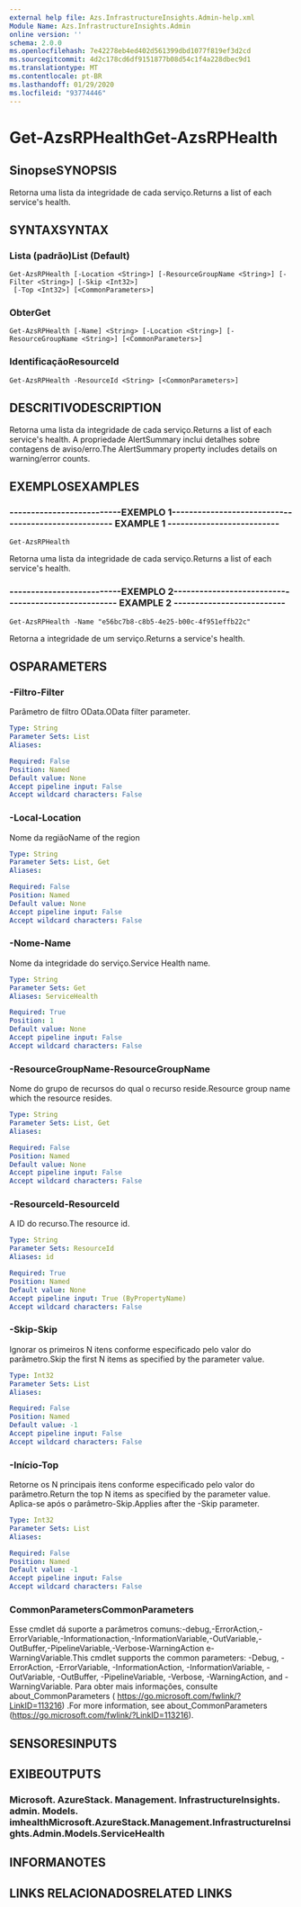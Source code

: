 ```yaml
---
external help file: Azs.InfrastructureInsights.Admin-help.xml
Module Name: Azs.InfrastructureInsights.Admin
online version: ''
schema: 2.0.0
ms.openlocfilehash: 7e42278eb4ed402d561399dbd1077f819ef3d2cd
ms.sourcegitcommit: 4d2c178cd6df9151877b08d54c1f4a228dbec9d1
ms.translationtype: MT
ms.contentlocale: pt-BR
ms.lasthandoff: 01/29/2020
ms.locfileid: "93774446"
---
```

# <span data-ttu-id="9e2c0-101">Get-AzsRPHealth</span><span class="sxs-lookup"><span data-stu-id="9e2c0-101">Get-AzsRPHealth</span></span>

## <span data-ttu-id="9e2c0-102">Sinopse</span><span class="sxs-lookup"><span data-stu-id="9e2c0-102">SYNOPSIS</span></span>
<span data-ttu-id="9e2c0-103">Retorna uma lista da integridade de cada serviço.</span><span class="sxs-lookup"><span data-stu-id="9e2c0-103">Returns a list of each service's health.</span></span>

## <span data-ttu-id="9e2c0-104">SYNTAX</span><span class="sxs-lookup"><span data-stu-id="9e2c0-104">SYNTAX</span></span>

### <span data-ttu-id="9e2c0-105">Lista (padrão)</span><span class="sxs-lookup"><span data-stu-id="9e2c0-105">List (Default)</span></span>
```
Get-AzsRPHealth [-Location <String>] [-ResourceGroupName <String>] [-Filter <String>] [-Skip <Int32>]
 [-Top <Int32>] [<CommonParameters>]
```

### <span data-ttu-id="9e2c0-106">Obter</span><span class="sxs-lookup"><span data-stu-id="9e2c0-106">Get</span></span>
```
Get-AzsRPHealth [-Name] <String> [-Location <String>] [-ResourceGroupName <String>] [<CommonParameters>]
```

### <span data-ttu-id="9e2c0-107">Identificação</span><span class="sxs-lookup"><span data-stu-id="9e2c0-107">ResourceId</span></span>
```
Get-AzsRPHealth -ResourceId <String> [<CommonParameters>]
```

## <span data-ttu-id="9e2c0-108">DESCRITIVO</span><span class="sxs-lookup"><span data-stu-id="9e2c0-108">DESCRIPTION</span></span>
<span data-ttu-id="9e2c0-109">Retorna uma lista da integridade de cada serviço.</span><span class="sxs-lookup"><span data-stu-id="9e2c0-109">Returns a list of each service's health.</span></span> <span data-ttu-id="9e2c0-110">A propriedade AlertSummary inclui detalhes sobre contagens de aviso/erro.</span><span class="sxs-lookup"><span data-stu-id="9e2c0-110">The AlertSummary property includes details on warning/error counts.</span></span>

## <span data-ttu-id="9e2c0-111">EXEMPLOS</span><span class="sxs-lookup"><span data-stu-id="9e2c0-111">EXAMPLES</span></span>

### <span data-ttu-id="9e2c0-112">--------------------------EXEMPLO 1--------------------------</span><span class="sxs-lookup"><span data-stu-id="9e2c0-112">-------------------------- EXAMPLE 1 --------------------------</span></span>
```
Get-AzsRPHealth
```

<span data-ttu-id="9e2c0-113">Retorna uma lista da integridade de cada serviço.</span><span class="sxs-lookup"><span data-stu-id="9e2c0-113">Returns a list of each service's health.</span></span>

### <span data-ttu-id="9e2c0-114">--------------------------EXEMPLO 2--------------------------</span><span class="sxs-lookup"><span data-stu-id="9e2c0-114">-------------------------- EXAMPLE 2 --------------------------</span></span>
```
Get-AzsRPHealth -Name "e56bc7b8-c8b5-4e25-b00c-4f951effb22c"
```

<span data-ttu-id="9e2c0-115">Retorna a integridade de um serviço.</span><span class="sxs-lookup"><span data-stu-id="9e2c0-115">Returns a service's health.</span></span>

## <span data-ttu-id="9e2c0-116">OS</span><span class="sxs-lookup"><span data-stu-id="9e2c0-116">PARAMETERS</span></span>

### <span data-ttu-id="9e2c0-117">-Filtro</span><span class="sxs-lookup"><span data-stu-id="9e2c0-117">-Filter</span></span>
<span data-ttu-id="9e2c0-118">Parâmetro de filtro OData.</span><span class="sxs-lookup"><span data-stu-id="9e2c0-118">OData filter parameter.</span></span>

```yaml
Type: String
Parameter Sets: List
Aliases: 

Required: False
Position: Named
Default value: None
Accept pipeline input: False
Accept wildcard characters: False
```

### <span data-ttu-id="9e2c0-119">-Local</span><span class="sxs-lookup"><span data-stu-id="9e2c0-119">-Location</span></span>
<span data-ttu-id="9e2c0-120">Nome da região</span><span class="sxs-lookup"><span data-stu-id="9e2c0-120">Name of the region</span></span>

```yaml
Type: String
Parameter Sets: List, Get
Aliases: 

Required: False
Position: Named
Default value: None
Accept pipeline input: False
Accept wildcard characters: False
```

### <span data-ttu-id="9e2c0-121">-Nome</span><span class="sxs-lookup"><span data-stu-id="9e2c0-121">-Name</span></span>
<span data-ttu-id="9e2c0-122">Nome da integridade do serviço.</span><span class="sxs-lookup"><span data-stu-id="9e2c0-122">Service Health name.</span></span>

```yaml
Type: String
Parameter Sets: Get
Aliases: ServiceHealth

Required: True
Position: 1
Default value: None
Accept pipeline input: False
Accept wildcard characters: False
```

### <span data-ttu-id="9e2c0-123">-ResourceGroupName</span><span class="sxs-lookup"><span data-stu-id="9e2c0-123">-ResourceGroupName</span></span>
<span data-ttu-id="9e2c0-124">Nome do grupo de recursos do qual o recurso reside.</span><span class="sxs-lookup"><span data-stu-id="9e2c0-124">Resource group name which the resource resides.</span></span>

```yaml
Type: String
Parameter Sets: List, Get
Aliases: 

Required: False
Position: Named
Default value: None
Accept pipeline input: False
Accept wildcard characters: False
```

### <span data-ttu-id="9e2c0-125">-ResourceId</span><span class="sxs-lookup"><span data-stu-id="9e2c0-125">-ResourceId</span></span>
<span data-ttu-id="9e2c0-126">A ID do recurso.</span><span class="sxs-lookup"><span data-stu-id="9e2c0-126">The resource id.</span></span>

```yaml
Type: String
Parameter Sets: ResourceId
Aliases: id

Required: True
Position: Named
Default value: None
Accept pipeline input: True (ByPropertyName)
Accept wildcard characters: False
```

### <span data-ttu-id="9e2c0-127">-Skip</span><span class="sxs-lookup"><span data-stu-id="9e2c0-127">-Skip</span></span>
<span data-ttu-id="9e2c0-128">Ignorar os primeiros N itens conforme especificado pelo valor do parâmetro.</span><span class="sxs-lookup"><span data-stu-id="9e2c0-128">Skip the first N items as specified by the parameter value.</span></span>

```yaml
Type: Int32
Parameter Sets: List
Aliases: 

Required: False
Position: Named
Default value: -1
Accept pipeline input: False
Accept wildcard characters: False
```

### <span data-ttu-id="9e2c0-129">-Início</span><span class="sxs-lookup"><span data-stu-id="9e2c0-129">-Top</span></span>
<span data-ttu-id="9e2c0-130">Retorne os N principais itens conforme especificado pelo valor do parâmetro.</span><span class="sxs-lookup"><span data-stu-id="9e2c0-130">Return the top N items as specified by the parameter value.</span></span>
<span data-ttu-id="9e2c0-131">Aplica-se após o parâmetro-Skip.</span><span class="sxs-lookup"><span data-stu-id="9e2c0-131">Applies after the -Skip parameter.</span></span>

```yaml
Type: Int32
Parameter Sets: List
Aliases: 

Required: False
Position: Named
Default value: -1
Accept pipeline input: False
Accept wildcard characters: False
```

### <span data-ttu-id="9e2c0-132">CommonParameters</span><span class="sxs-lookup"><span data-stu-id="9e2c0-132">CommonParameters</span></span>
<span data-ttu-id="9e2c0-133">Esse cmdlet dá suporte a parâmetros comuns:-debug,-ErrorAction,-ErrorVariable,-Informationaction,-InformationVariable,-OutVariable,-OutBuffer,-PipelineVariable,-Verbose-WarningAction e-WarningVariable.</span><span class="sxs-lookup"><span data-stu-id="9e2c0-133">This cmdlet supports the common parameters: -Debug, -ErrorAction, -ErrorVariable, -InformationAction, -InformationVariable, -OutVariable, -OutBuffer, -PipelineVariable, -Verbose, -WarningAction, and -WarningVariable.</span></span> <span data-ttu-id="9e2c0-134">Para obter mais informações, consulte about_CommonParameters ( https://go.microsoft.com/fwlink/?LinkID=113216) .</span><span class="sxs-lookup"><span data-stu-id="9e2c0-134">For more information, see about_CommonParameters (https://go.microsoft.com/fwlink/?LinkID=113216).</span></span>

## <span data-ttu-id="9e2c0-135">SENSORES</span><span class="sxs-lookup"><span data-stu-id="9e2c0-135">INPUTS</span></span>

## <span data-ttu-id="9e2c0-136">EXIBE</span><span class="sxs-lookup"><span data-stu-id="9e2c0-136">OUTPUTS</span></span>

### <span data-ttu-id="9e2c0-137">Microsoft. AzureStack. Management. InfrastructureInsights. admin. Models. imhealth</span><span class="sxs-lookup"><span data-stu-id="9e2c0-137">Microsoft.AzureStack.Management.InfrastructureInsights.Admin.Models.ServiceHealth</span></span>

## <span data-ttu-id="9e2c0-138">INFORMA</span><span class="sxs-lookup"><span data-stu-id="9e2c0-138">NOTES</span></span>

## <span data-ttu-id="9e2c0-139">LINKS RELACIONADOS</span><span class="sxs-lookup"><span data-stu-id="9e2c0-139">RELATED LINKS</span></span>

